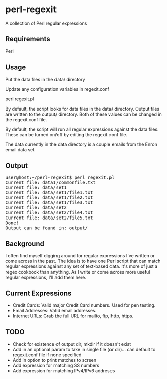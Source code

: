 perl-regexit
============

A collection of Perl regular expressions

Requirements
------------

Perl

Usage
-----

Put the data files in the data/ directory

Update any configuration variables in regexit.conf

perl regexit.pl

By default, the script looks for data files in the data/ directory. Output files are written to the output/ directory. Both of these values can be changed in the regexit.conf file.

By default, the script will run all regular expressions against the data files. These can be turned on/off by editing the regexit.conf file.

The data currently in the data directory is a couple emails from the Enron email data set.

Output
------
<pre>
user@host:~/perl-regexit$ perl regexit.pl
Current file: data1/commonfile.txt
Current file: data/set1
Current file: data/set1/file1.txt
Current file: data/set1/file2.txt
Current file: data/set1/file3.txt
Current file: data/set2
Current file: data/set2/file4.txt
Current file: data/set2/file5.txt
Done!
Output can be found in: output/
</pre>

Background
----------

I often find myself digging around for regular expressions I've written or come across in the past. The idea is to have one Perl script that can match regular expressions against any set of text-based data. It's more of just a regex cookbook than anything. As I write or come across more useful regular expressions, I'll add them here.

Current Expressions
-------------------

* Credit Cards: Valid major Credit Card numbers. Used for pen testing.
* Email Addresses: Valid email addresses.
* Internet URLs: Grab the full URL for mailto, ftp, http, https.

TODO
----
* Check for existence of output dir, mkdir if it doesn't exist
* Add in an optional param to take in single file (or dir)... can default to regexit.conf file if none specified
* Add in option to print matches to screen
* Add expression for matching SS numbers
* Add expression for matching IPv4/IPv6 addreses
